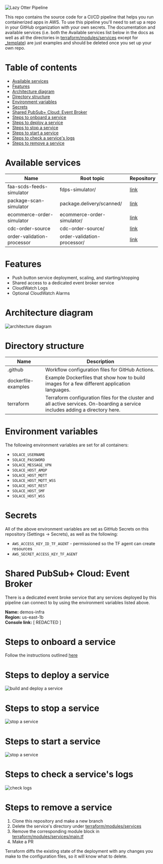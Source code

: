 ![Lazy Otter Pipeline](./_docs/architecture-diagram.png)


This repo contains the source code for a CI/CD pipeline that helps you run containerized apps in AWS. To use this pipeline you'll need to set up a repo in your GitHub organization with your own secrets. The documentation and available services (i.e. both the Available services list below in the docs as well as all the directories in [terraform/modules/services](terraform/modules/services) except for [_template](terraform/modules/services/_template)) are just examples and should be deleted once you set up your own repo.

# Table of contents

- [Available services](#available-services)
- [Features](#features)
- [Architecture diagram](#architecture-diagram)
- [Directory structure](#directory-structure)
- [Environment variables](#environment-variables)
- [Secrets](#secrets)
- [Shared PubSub+ Cloud: Event Broker](#shared-pubsub-cloud-event-broker)
- [Steps to onboard a service](#steps-to-onboard-a-service)
- [Steps to deploy a service](#steps-to-deploy-a-service)
- [Steps to stop a service](#steps-to-stop-a-service)
- [Steps to start a service](#steps-to-start-a-service)
- [Steps to check a service's logs](#steps-to-check-a-services-logs)
- [Steps to remove a service](#steps-to-remove-a-service)

# Available services

| Name                       | Root topic                  | Repository                                                     |
| -------------------------- | --------------------------- | -------------------------------------------------------------- |
| faa-scds-feeds-simulator   | fdps-simulator/             | [link](https://github.com/solacese/faa-scds-feeds-simulator)   |
| package-scan-simulator     | package.delivery/scanned/   | [link](https://github.com/solacese/package-scan-simulator)     |
| ecommerce-order-simulator  | ecommerce-order-simulator/  | [link](https://github.com/solacese/ecommerce-order-simulator)  |
| cdc-order-source           | cdc-order-source/           | [link](https://github.com/solacese/cdc-order-source)           |
| order-validation-processor | order-validation-processor/ | [link](https://github.com/solacese/order-validation-processor) |

# Features

- Push button service deployment, scaling, and starting/stopping
- Shared access to a dedicated event broker service
- CloudWatch Logs
- Optional CloudWatch Alarms

# Architecture diagram

![architecture diagram](./_docs/architecture-diagram.png)

# Directory structure

| Name                | Description                                                                                                                    |
| ------------------- | ------------------------------------------------------------------------------------------------------------------------------ |
| .github             | Workflow configuration files for GitHub Actions.                                                                               |
| dockerfile-examples | Example Dockerfiles that show how to build images for a few different application languages.                                   |
| terraform           | Terraform configuration files for the cluster and all active services. On-boarding a service includes adding a directory here. |

# Environment variables

The following environment variables are set for all containers:

- `SOLACE_USERNAME`
- `SOLACE_PASSWORD`
- `SOLACE_MESSAGE_VPN`
- `SOLACE_HOST_AMQP`
- `SOLACE_HOST_MQTT`
- `SOLACE_HOST_MQTT_WSS`
- `SOLACE_HOST_REST`
- `SOLACE_HOST_SMF`
- `SOLACE_HOST_WSS`

# Secrets

All of the above environment variables are set as GitHub Secrets on this repository (Settings -> Secrets), as well as the following:

- `AWS_ACCESS_KEY_ID_TF_AGENT` - permissioned so the TF agent can create resources
- `AWS_SECRET_ACCESS_KEY_TF_AGENT`

# Shared PubSub+ Cloud: Event Broker

There is a dedicated event broke service that any services deployed by this pipeline can connect to by using the environment variables listed above.


**Name:** demos-infra  
**Region:** us-east-1b  
**Console link:** [ REDACTED ]

# Steps to onboard a service

Follow the instructions outlined [here](/terraform/modules/services/_template/README.md)

# Steps to deploy a service

![build and deploy a service](_docs/build-and-deploy.png)

# Steps to stop a service

![stop a service](_docs/stop-service.png)

# Steps to start a service

![stop a service](_docs/start-service.png)

# Steps to check a service's logs

![check logs](_docs/check-logs.png)

# Steps to remove a service

1. Clone this repository and make a new branch
2. Delete the service's directory under [terraform/modules/services](/terraform/modules/services)
3. Remove the corresponding module block in [terraform/modules/services/main.tf](/terraform/modules/services/main.tf)
4. Make a PR

Terraform diffs the existing state of the deployment with any changes you make to the configuration files, so it will know what to delete.

